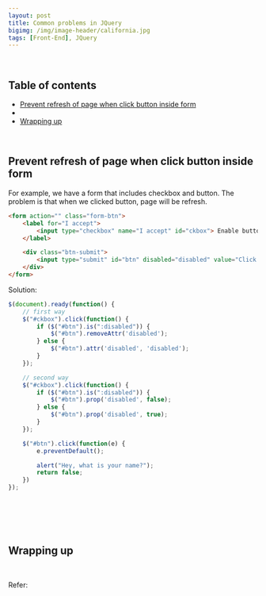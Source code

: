 ```yaml
---
layout: post
title: Common problems in JQuery
bigimg: /img/image-header/california.jpg
tags: [Front-End], JQuery
---
```





<br>

## Table of contents
- [Prevent refresh of page when click button inside form](#prevent-refresh-of-page-when-click-button-inside-form)
- 
- [Wrapping up](#wrapping-up)

<br>

## Prevent refresh of page when click button inside form
For example, we have a form that includes checkbox and button. The problem is that when we clicked button, page will be refresh.

```html
<form action="" class="form-btn">
    <label for="I accept">
        <input type="checkbox" name="I accept" id="ckbox"> Enable button
    </label>

    <div class="btn-submit">
        <input type="submit" id="btn" disabled="disabled" value="Click me">
    </div>
</form>
```

Solution:

```javascript
$(document).ready(function() {
    // first way
    $("#ckbox").click(function() {
        if ($("#btn").is(":disabled")) {
            $("#btn").removeAttr('disabled');
        } else {
            $("#btn").attr('disabled', 'disabled');
        }
    });

    // second way
    $("#ckbox").click(function() {
        if ($("#btn").is(":disabled")) {
            $("#btn").prop('disabled', false);
        } else {
            $("#btn").prop('disabled', true);
        }
    });

    $("#btn").click(function(e) {
        e.preventDefault();

        alert("Hey, what is your name?");
        return false;
    })
});
```

<br>

## 





<br>

## Wrapping up



<br>

Refer:

